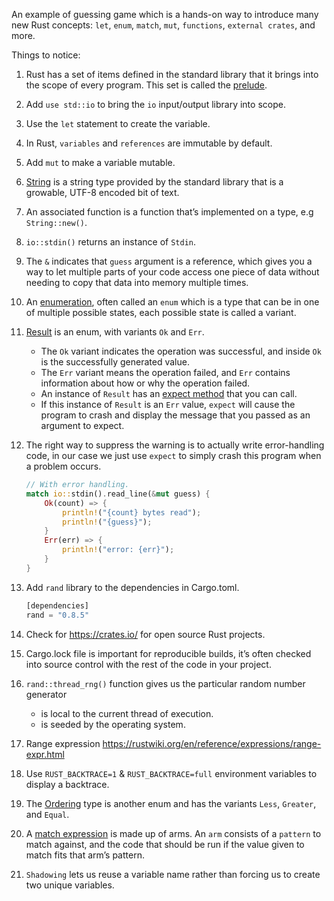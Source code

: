 An example of guessing game which is a hands-on way to introduce many new Rust concepts: `let`, `enum`, `match`, `mut`, `functions`, `external crates`, and more. 

Things to notice:

1. Rust has a set of items defined in the standard library that it brings into the scope of every program. This set is called the [prelude](https://doc.rust-lang.org/stable/std/prelude/index.html).

2. Add `use std::io` to bring the `io` input/output library into scope.

3. Use the `let` statement to create the variable.

4. In Rust, `variables` and `references` are immutable by default.

5. Add `mut` to make a variable mutable.

6. [String](https://doc.rust-lang.org/stable/std/string/struct.String.html) is a string type provided by the standard library that is a growable, UTF-8 encoded bit of text.

7. An associated function is a function that’s implemented on a type, e.g `String::new()`.

8. `io::stdin()` returns an instance of `Stdin`.

9. The `&` indicates that `guess` argument is a reference, which gives you a way to let multiple parts of your code access one piece of data without needing to copy that data into memory multiple times.

10. An [enumeration](https://doc.rust-lang.org/stable/book/ch06-00-enums.html), often called an `enum` which is a type that can be in one of multiple possible states, each possible state is called a variant.

11. [Result](https://doc.rust-lang.org/stable/std/result/enum.Result.html) is an enum, with variants `Ok` and `Err`.
    - The `Ok` variant indicates the operation was successful, and inside `Ok` is the successfully generated value. 
    - The `Err` variant means the operation failed, and `Err` contains information about how or why the operation failed.
    - An instance of `Result` has an [expect method](https://doc.rust-lang.org/stable/std/result/enum.Result.html#method.expect) that you can call.
    - If this instance of `Result` is an `Err` value, `expect` will cause the program to crash and display the message that you passed as an argument to expect.

12. The right way to suppress the warning is to actually write error-handling code, in our case we just use `expect` to simply crash this program when a problem occurs.
    ```rust
    // With error handling.
    match io::stdin().read_line(&mut guess) {
        Ok(count) => {
            println!("{count} bytes read");
            println!("{guess}");
        }
        Err(err) => {
            println!("error: {err}");
        }
    }
    ```

13. Add `rand` library to the dependencies in Cargo.toml.
    ```rust
    [dependencies]
    rand = "0.8.5"
    ```
    
14. Check for https://crates.io/ for open source Rust projects.

15. Cargo.lock file is important for reproducible builds, it’s often checked into source control with the rest of the code in your project.

16. `rand::thread_rng()` function gives us the particular random number generator
     - is local to the current thread of execution.
     - is seeded by the operating system.

17. Range expression https://rustwiki.org/en/reference/expressions/range-expr.html

18. Use `RUST_BACKTRACE=1` & `RUST_BACKTRACE=full` environment variables to display a backtrace.

19. The [Ordering](https://doc.rust-lang.org/stable/std/cmp/enum.Ordering.html) type is another enum and has the variants `Less`, `Greater`, and `Equal`.

20. A [match expression](https://doc.rust-lang.org/stable/book/ch06-02-match.html) is made up of arms. An `arm` consists of a `pattern` to match against, and the code that should be run if the value given to match fits that arm’s pattern. 

21. `Shadowing` lets us reuse a variable name rather than forcing us to create two unique variables.

